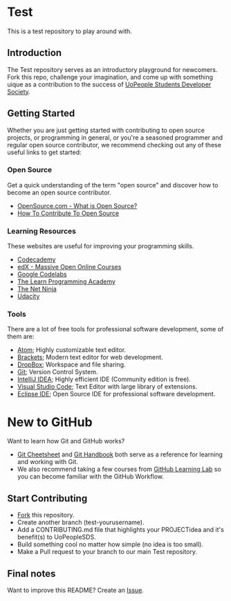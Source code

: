 # Test
This is a test repository to play around with.

## Introduction
The Test repository serves as an introductory playground for newcomers. Fork this repo, challenge your imagination, and come up with something uique as a contribution to the success of [UoPeople Students Developer Society](https://github.com/UoPeopleSDS).

## Getting Started
Whether you are just getting started with contributing to open source projects, or programming in general, or you're a seasoned programmer and regular open source contributor, we recommend checking out any of these useful links to get started:

### Open Source
Get a quick understanding of the term "open source" and discover how to become an open source contributor.
* [OpenSource.com - What is Open Source?](https://opensource.com/resources/what-open-source)
* [How To Contribute To Open Source](https://opensource.guide/how-to-contribute/)

### Learning Resources
These websites are useful for improving your programming skills.
* [Codecademy](https://www.codecademy.com/)
* [edX - Massive Open Online Courses](https://edx.org/)
* [Google Codelabs](https://codelabs.developers.google.com/)
* [The Learn Programming Academy](https://learnprogramming.academy/)
* [The Net Ninja](https://www.thenetninja.co.uk/)
* [Udacity](https://udacity.com/)

### Tools
There are a lot of free tools for professional software development, some of them are:
* [Atom](https://atom.io); Highly customizable text editor.
* [Brackets](http://brackets.io/); Modern text editor for web development.
* [DropBox](https://www.dropbox.com/); Workspace and file sharing.
* [Git](https://git-scm.com/); Version Control System.
* [IntelliJ IDEA](https://www.jetbrains.com/idea/); Highly efficient IDE (Community edition is free).
* [Visual Studio Code](https://code.visualstudio.com/); Text Editor with large library of extensions.
* [Eclipse IDE](https://www.eclipse.org/downloads/); Open Source IDE for professional software development.

# New to GitHub
Want to learn how Git and GitHub works?
* [Git Cheetsheet](https://services.github.com/on-demand/downloads/github-git-cheat-sheet.pdf) and [Git Handbook](https://guides.github.com/introduction/git-handbook/) both serve as a reference for learning and working with Git.
* We also recommend taking a few courses from [GitHub Learning Lab](https://lab.github.com/) so you can become familiar with the GitHub Workflow.

## Start Contributing
* [Fork](https://guides.github.com/activities/forking/) this repository.
* Create another branch (test-yourusername).
* Add a CONTRIBUTING.md file that highlights your PROJECTidea and it's benefit(s) to UoPeopleSDS.
* Build something cool no matter how simple (no idea is too small).
* Make a Pull request to your branch to our main Test repository.

## Final notes
Want to improve this README? Create an [Issue](https://guides.github.com/features/issues/).